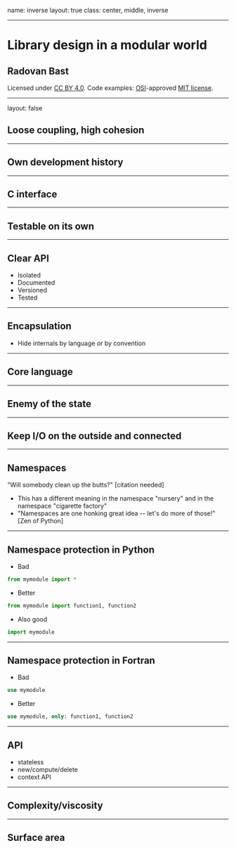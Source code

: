 name: inverse
layout: true
class: center, middle, inverse

---

# Library design in a modular world

## Radovan Bast

Licensed under [CC BY 4.0](https://creativecommons.org/licenses/by/4.0/).
Code examples: [OSI](http://opensource.org)-approved [MIT license](http://opensource.org/licenses/mit-license.html).

---

layout: false

## Loose coupling, high cohesion

---

## Own development history

---

## C interface

---

## Testable on its own

---

## Clear API

- Isolated
- Documented
- Versioned
- Tested

---

## Encapsulation

- Hide internals by language or by convention

---

## Core language

---

## Enemy of the state

---

## Keep I/O on the outside and connected

---

## Namespaces

"Will somebody clean up the butts?" [citation needed]

- This has a different meaning in the namespace "nursery"
  and in the namespace "cigarette factory"
- "Namespaces are one honking great idea -- let's do more of those!" [Zen of Python]

---

## Namespace protection in Python

- Bad
```python
from mymodule import *
```

- Better
```python
from mymodule import function1, function2
```

- Also good
```python
import mymodule
```

---

## Namespace protection in Fortran

- Bad
```fortran
use mymodule
```

- Better
```fortran
use mymodule, only: function1, function2
```

---

## API

- stateless
- new/compute/delete
- context API

---

## Complexity/viscosity

---

## Surface area
